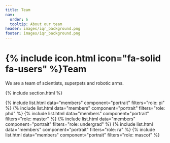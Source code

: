 ```yaml
---
title: Team
nav:
  order: 6
  tooltip: About our team
header: images/iqr_background.png
footer: images/iqr_background.png
---
```


# {% include icon.html icon="fa-solid fa-users" %}Team

We are a team of scientists, superpets and robotic arms.

{% include section.html %}

{% include list.html data="members" component="portrait" filters="role: pi" %}
{% include list.html data="members" component="portrait" filters="role: phd" %}
{% include list.html data="members" component="portrait" filters="role: master" %}
{% include list.html data="members" component="portrait" filters="role: undergrad" %}
{% include list.html data="members" component="portrait" filters="role: ra" %}
{% include list.html data="members" component="portrait" filters="role: mascot" %}
